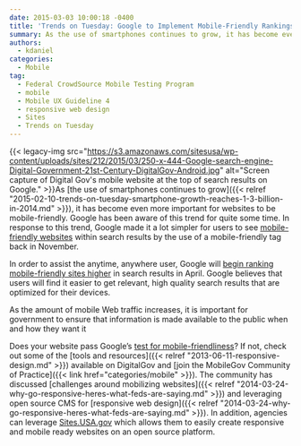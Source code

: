 ```yaml
---
date: 2015-03-03 10:00:18 -0400
title: 'Trends on Tuesday: Google to Implement Mobile-Friendly Rankings'
summary: As the use of smartphones continues to grow, it has become even more important for websites to be mobile-friendly. Google has been aware of this trend for quite some time. In response to this trend, Google made
authors:
  - kdaniel
categories:
  - Mobile
tag:
  - Federal CrowdSource Mobile Testing Program
  - mobile
  - Mobile UX Guideline 4
  - responsive web design
  - Sites
  - Trends on Tuesday
---
```


{{< legacy-img src="https://s3.amazonaws.com/sitesusa/wp-content/uploads/sites/212/2015/03/250-x-444-Google-search-engine-Digital-Government-21st-Century-DigitalGov-Android.jpg" alt="Screen capture of Digital Gov's mobile website at the top of search results on Google." >}}As [the use of smartphones continues to grow]({{< relref "2015-02-10-trends-on-tuesday-smartphone-growth-reaches-1-3-billion-in-2014.md" >}}), it has become even more important for websites to be mobile-friendly. Google has been aware of this trend for quite some time. In response to this trend, Google made it a lot simpler for users to see [mobile-friendly websites](http://googlewebmastercentral.blogspot.com/2014/11/helping-users-find-mobile-friendly-pages.html?m=1) within search results by the use of a mobile-friendly tag back in November.

In order to assist the anytime, anywhere user, Google will [begin ranking mobile-friendly sites higher](http://thenextweb.com/insider/2015/02/26/google-will-rank-your-site-higher-if-its-mobile-friendly-starting-april-21/) in search results in April. Google believes that users will find it easier to get relevant, high quality search results that are optimized for their devices.

As the amount of mobile Web traffic increases, it is important for government to ensure that information is made available to the public when and how they want it

Does your website pass Google’s [test for mobile-friendliness](https://www.google.com/webmasters/tools/mobile-friendly/)? If not, check out some of the [tools and resources]({{< relref "2013-06-11-responsive-design.md" >}}) available on DigitalGov and [join the MobileGov Community of Practice]({{< link href="categories/mobile" >}}). The community has discussed [challenges around mobilizing websites]({{< relref "2014-03-24-why-go-responsive-heres-what-feds-are-saying.md" >}}) and leveraging open source CMS for [responsive web design]({{< relref "2014-03-24-why-go-responsive-heres-what-feds-are-saying.md" >}}). In addition, agencies can leverage [Sites.USA.gov](https://sites.usa.gov/) which allows them to easily create responsive and mobile ready websites on an open source platform.